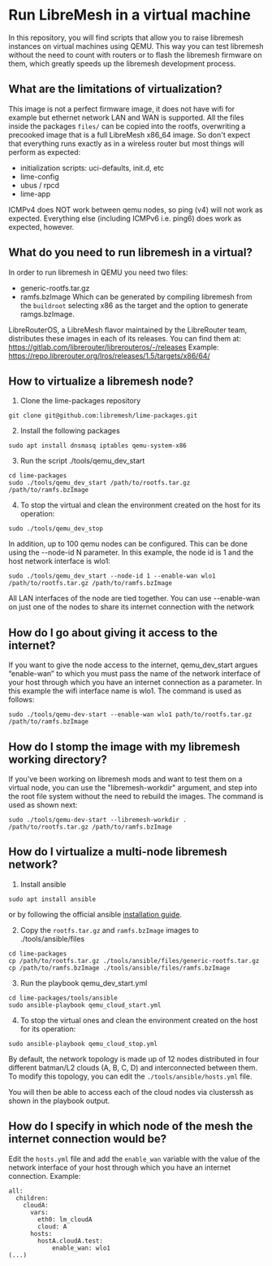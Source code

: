 # Run LibreMesh in a virtual machine
In this repository, you will find scripts that allow you to raise
libremesh instances on virtual machines using QEMU.
This way you can test libremesh without the need to count
with routers or to flash the libremesh firmware on them, which greatly speeds up the libremesh development process.

## What are the limitations of virtualization?
This image is not a perfect firmware image, it does not have wifi for example but ethernet network
LAN and WAN is supported. All the files inside the packages `files/` can be copied into the rootfs,
overwriting a precooked image that is a full LibreMesh x86_64 image.
So don't expect that everything runs exactly as in a wireless router but most things will perform
as expected:

* initialization scripts: uci-defaults, init.d, etc
* lime-config
* ubus / rpcd
* lime-app

ICMPv4 does NOT work between qemu nodes, so ping (v4) will not work as expected. Everything else (including ICMPv6 i.e. ping6) does work as expected, however.


## What do you need to run libremesh in a virtual?
In order to run libremesh in QEMU you need two files:
- generic-rootfs.tar.gz
- ramfs.bzImage
Which can be generated by compiling libremesh from the `buildroot`
selecting x86 as the target and the option to generate ramgs.bzImage.

LibreRouterOS, a LibreMesh flavor maintained by the LibreRouter team, distributes these images in each of its releases.
You can find them at:
https://gitlab.com/librerouter/librerouteros/-/releases
Example:
https://repo.librerouter.org/lros/releases/1.5/targets/x86/64/

## How to virtualize a libremesh node?

1. Clone the lime-packages repository
```
git clone git@github.com:libremesh/lime-packages.git
```

2. Install the following packages
```
sudo apt install dnsmasq iptables qemu-system-x86
```

3. Run the script ./tools/qemu_dev_start

```
cd lime-packages
sudo ./tools/qemu_dev_start /path/to/rootfs.tar.gz /path/to/ramfs.bzImage
```

4. To stop the virtual and clean the environment created on the host for its operation:
```
sudo ./tools/qemu_dev_stop
```

In addition, up to 100 qemu nodes can be configured. This can be done using the --node-id N parameter. In this example, the node id is 1 and the host network interface is wlo1:
```
sudo ./tools/qemu_dev_start --node-id 1 --enable-wan wlo1 /path/to/rootfs.tar.gz /path/to/ramfs.bzImage
```
    
All LAN interfaces of the node are tied together. You can use --enable-wan on just one of the nodes to share its internet connection with the network

## How do I go about giving it access to the internet?

If you want to give the node access to the internet, qemu_dev_start argues “enable-wan” to which you must pass the name of the network interface of your host through which you have an internet connection as a parameter.
In this example the wifi interface name is wlo1. The command is used as follows:

```
sudo ./tools/qemu-dev-start --enable-wan wlo1 path/to/rootfs.tar.gz /path/to/ramfs.bzImage
```

## How do I stomp the image with my libremesh working directory?

If you've been working on libremesh mods and want to test them on a virtual node, you can use the "libremesh-workdir" argument, and step into the root file system without the need to rebuild the images. The command is used as shown next:

```
sudo ./tools/qemu-dev-start --libremesh-workdir . /path/to/rootfs.tar.gz /path/to/ramfs.bzImage
```

## How do I virtualize a multi-node libremesh network?

1. Install ansible
```
sudo apt install ansible
```
or by following the official ansible [installation guide](https://docs.ansible.com/ansible/latest/installation_guide/intro_installation.html).

2. Copy the `rootfs.tar.gz` and `ramfs.bzImage` images to ./tools/ansible/files
```
cd lime-packages
cp /path/to/rootfs.tar.gz ./tools/ansible/files/generic-rootfs.tar.gz
cp /path/to/ramfs.bzImage ./tools/ansible/files/ramfs.bzImage
```
 
3. Run the playbook qemu_dev_start.yml
```
cd lime-packages/tools/ansible
sudo ansible-playbook qemu_cloud_start.yml
```

4. To stop the virtual ones and clean the environment created on the host for its operation:
```
sudo ansible-playbook qemu_cloud_stop.yml
```

By default, the network topology is made up of 12 nodes distributed in four different batman/L2 clouds (A, B, C, D) and interconnected between them.
To modify this topology, you can edit the `./tools/ansible/hosts.yml` file.

You will then be able to access each of the cloud nodes via clusterssh as shown in the playbook output.

## How do I specify in which node of the mesh the internet connection would be?

Edit the `hosts.yml` file and add the `enable_wan` variable with the value
of the network interface of your host through which you have an internet connection.
Example:

```
all:
  children:
    cloudA:
      vars:
        eth0: lm_cloudA
        cloud: A
      hosts:
        hostA.cloudA.test:
            enable_wan: wlo1
(...)
```
